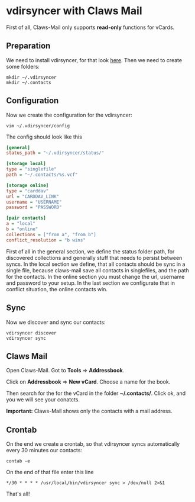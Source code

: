 # vdirsyncer with Claws Mail

First of all, Claws-Mail only supports **read-only** functions for vCards.

## Preparation
We need to install vdirsyncer, for that look [here](https://vdirsyncer.pimutils.org/en/stable/installation.html).
Then we need to create some folders:

    mkdir ~/.vdirsyncer
    mkdir ~/.contacts

## Configuration
Now we create the configuration for the vdirsyncer:

    vim ~/.vdirsyncer/config

The config should look like this
```ini
[general]
status_path = "~/.vdirsyncer/status/"

[storage local]
type = "singlefile"
path = "~/.contacts/%s.vcf"

[storage online]
type = "carddav"
url = "CARDDAV_LINK"
username = "USERNAME"
password = "PASSWORD"

[pair contacts]
a = "local"
b = "online"
collections = ["from a", "from b"]
conflict_resolution = "b wins"
```

First of all in the general section, we define the status folder path, for discovered collections and generally stuff that needs to persist between syncs. 
In the local section we define, that all contacts should be sync in a single file, because claws-mail save all contacts in singlefiles,
and the path for the contacts.
In the online section you must change the url, username and password to your setup. In the last section we configurate that in conflict situation, the online contacts win.

## Sync

Now we discover and sync our contacts:

    vdirsyncer discover
    vdirsyncer sync
    
## Claws Mail
Open Claws-Mail.
Got to **Tools** => **Addressbook**.

Click on **Addressbook** => **New vCard**.
Choose a name for the book. 

Then search for the for the vCard in the folder **~/.contacts/**.
Click ok, and you we will see your conatcts.

**Important:** Claws-Mail shows only the contacts with a mail address.

## Crontab
On the end we create a crontab, so that vdirsyncer syncs automatically every 30 minutes our contacts:

    contab -e
  
On the end of that file enter this line

    */30 * * * * /usr/local/bin/vdirsyncer sync > /dev/null 2>&1
    
That's all!
